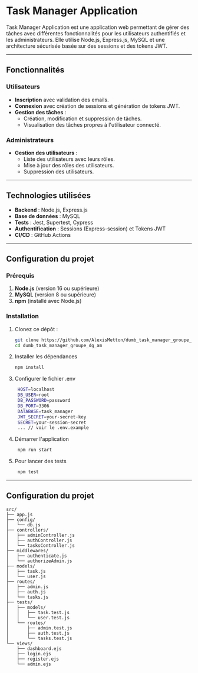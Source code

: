 # **Task Manager Application**

Task Manager Application est une application web permettant de gérer des tâches avec différentes fonctionnalités pour les utilisateurs authentifiés et les administrateurs. Elle utilise Node.js, Express.js, MySQL et une architecture sécurisée basée sur des sessions et des tokens JWT.

---

## **Fonctionnalités**

### Utilisateurs

- **Inscription** avec validation des emails.
- **Connexion** avec création de sessions et génération de tokens JWT.
- **Gestion des tâches** :
  - Création, modification et suppression de tâches.
  - Visualisation des tâches propres à l'utilisateur connecté.

### Administrateurs

- **Gestion des utilisateurs** :
  - Liste des utilisateurs avec leurs rôles.
  - Mise à jour des rôles des utilisateurs.
  - Suppression des utilisateurs.

---

## **Technologies utilisées**

- **Backend** : Node.js, Express.js
- **Base de données** : MySQL
- **Tests** : Jest, Supertest, Cypress
- **Authentification** : Sessions (Express-session) et Tokens JWT
- **CI/CD** : GitHub Actions

---

## **Configuration du projet**

### Prérequis

1. **Node.js** (version 16 ou supérieure)
2. **MySQL** (version 8 ou supérieure)
3. **npm** (installé avec Node.js)

### Installation

1. Clonez ce dépôt :
   ```bash
   git clone https://github.com/AlexisMetton/dumb_task_manager_groupe_dg_am.git
   cd dumb_task_manager_groupe_dg_am
   ```
2. Installer les dépendances
   ```bash
   npm install
   ```
3. Configurer le fichier .env
   ```bash
    HOST=localhost
    DB_USER=root
    DB_PASSWORD=password
    DB_PORT=3306
    DATABASE=task_manager
    JWT_SECRET=your-secret-key
    SECRET=your-session-secret
    ... // voir le .env.example
   ```
4. Démarrer l'application
   ```bash
    npm run start
   ```
5. Pour lancer des tests
   ```bash
    npm test
   ```

---

## **Configuration du projet**
```
src/
├── app.js
├── config/
│   └── db.js
├── controllers/
│   ├── adminController.js
│   ├── authController.js
│   └── tasksController.js
├── middlewares/
│   ├── authenticate.js
│   └── authorizeAdmin.js
├── models/
│   ├── task.js
│   └── user.js
├── routes/
│   ├── admin.js
│   ├── auth.js
│   └── tasks.js
├── tests/
│   ├── models/
│   │   ├── task.test.js
│   │   └── user.test.js
│   └── routes/
│       ├── admin.test.js
│       ├── auth.test.js
│       └── tasks.test.js
└── views/
    ├── dashboard.ejs
    ├── login.ejs
    ├── register.ejs
    └── admin.ejs

```
